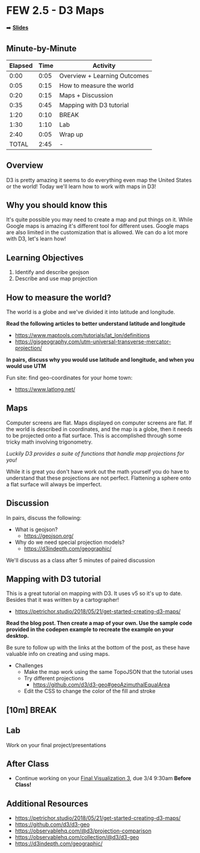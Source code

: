 <!-- .slide: data-background="./Images/header.svg" data-background-repeat="none" data-background-size="40% 40%" data-background-position="center 10%" class="header" -->
# FEW 2.5 - D3 Maps

<!-- Put a link to the slides so that students can find them -->

➡️ [**Slides**](/Syllabus-Template/Slides/Lesson1.html ':ignore')

<!-- > -->

## Minute-by-Minute

| **Elapsed** | **Time**  | **Activity**              |
| ----------- | --------- | ------------------------- |
| 0:00        | 0:05      | Overview + Learning Outcomes                |
| 0:05        | 0:15      | How to measure the world                  |
| 0:20        | 0:15      | Maps + Discussion       |
| 0:35        | 0:45      | Mapping with D3 tutorial       |
| 1:20        | 0:10      | BREAK                     |
| 1:30        | 1:10      | Lab      |
| 2:40        | 0:05      | Wrap up  |
| TOTAL       | 2:45      | -                         |


<!-- > -->

## Overview

D3 is pretty amazing it seems to do everything even map the United States or the world! Today we'll learn how to work with maps in D3!

<!-- > -->

## Why you should know this

It's quite possible you may need to create a map and put things on it. While Google maps is amazing it's different tool for different uses. Google maps are also limited in the customization that is allowed. We can do a lot more with D3, let's learn how!

<!-- > -->

## Learning Objectives

1. Identify and describe geojson
1. Describe and use map projection

<!-- > -->

## How to measure the world?

The world is a globe and we've divided it into latitude and longitude.

**Read the following articles to better understand latitude and longitude**

- https://www.maptools.com/tutorials/lat_lon/definitions
- https://gisgeography.com/utm-universal-transverse-mercator-projection/

**In pairs, discuss why you would use latitude and longitude, and when you would use UTM**

Fun site: find geo-coordinates for your home town:

- https://www.latlong.net/

<!-- > -->

## Maps

Computer screens are flat. Maps displayed on computer screens are flat. If the world is described in coordinates, and the map is a globe, then it needs to be projected onto a flat surface. This is accomplished through some tricky math involving trigonometry.

_Luckily D3 provides a suite of functions that handle map projections for you!_

While it is great you don't have work out the math yourself you do have to understand that these projections are not perfect. Flattening a sphere onto a flat surface will always be imperfect.

<!-- v -->

## Discussion

In pairs, discuss the following:

- What is geojson?
	- https://geojson.org/
- Why do we need special projection models?
	- https://d3indepth.com/geographic/

We'll discuss as a class after 5 minutes of paired discussion

<!-- > -->

## Mapping with D3 tutorial

This is a great tutorial on mapping with D3. It uses v5 so it's up to date. Besides that it was written by a cartographer!

- https://petrichor.studio/2018/05/21/get-started-creating-d3-maps/

**Read the blog post. Then create a map of your own. Use the sample code provided in the codepen example to recreate the example on your desktop.**

Be sure to follow up with the links at the bottom of the post, as these have valuable info on creating and using maps.

- Challenges
	- Make the map work using the same TopoJSON that the tutorial uses
	- Try different projections
		- https://github.com/d3/d3-geo#geoAzimuthalEqualArea
	- Edit the CSS to change the color of the fill and stroke

<!-- > -->

<!-- .slide: data-background="#087CB8" -->
## [**10m**] BREAK

<!-- > -->

## Lab

Work on your final project/presentations

<!-- > -->

## After Class

- Continue working on your [Final Visualization 3](Assignments/Data-Visualization-3.md), due 3/4 9:30am **Before Class!**

<!-- > -->

## Additional Resources

- https://petrichor.studio/2018/05/21/get-started-creating-d3-maps/
- https://github.com/d3/d3-geo
- https://observablehq.com/@d3/projection-comparison
- https://observablehq.com/collection/@d3/d3-geo
- https://d3indepth.com/geographic/
